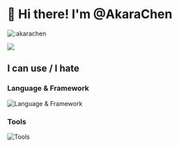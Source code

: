 # 👋 Hi there! I'm @AkaraChen

![:akarachen](https://count.getloli.com/get/@akarachen)

![](https://github-readme-stats.vercel.app/api?username=akarachen)

## I can use / I hate

### Language & Framework

![Language & Framework](https://skillicons.dev/icons?i=ts,react,nextjs,flutter,go,tailwind,css,solidjs)

### Tools

![Tools](https://skillicons.dev/icons?i=idea,vscode,rollup,vite,webpack,nodejs,jest,githubactions)
